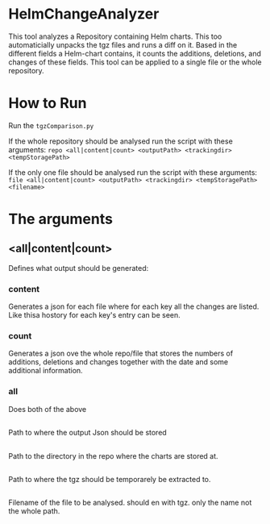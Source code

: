 # HelmChangeAnalyzer

This tool analyzes a Repository containing Helm charts. This too automaticially unpacks the tgz
files and runs a diff on it. Based in the different fields a Helm-chart contains, 
it counts the additions, deletions, and changes of these fields. This tool can be applied to a single 
file or the whole repository.

# How to Run

Run the `tgzComparison.py`

If the whole repository should be analysed run the script with these arguments:
`repo <all|content|count> <outputPath> <trackingdir> <tempStoragePath>`

If the only one file should be analysed run the script with these arguments:
`file <all|content|count> <outputPath> <trackingdir> <tempStoragePath> <filename>`

# The arguments

## <all|content|count>
Defines what output should be generated:	
### content
Generates a json for each file where for each key all the changes are listed.
Like thisa hostory for each key's entry can be seen.

### count
Generates a json ove the whole repo/file that stores the numbers of additions, deletions and changes
together with the date and some additional information.

### all
Does both of the above

## <outputPath>
Path to where the output Json should be stored

## <trackingdir>
Path to the directory in the repo where the charts are stored at.

## <tempStoragePath>
Path to where the tgz should be temporarely be extracted to.

## <filename>
Filename of the file to be analysed. should en with tgz. only the name not the whole path.
